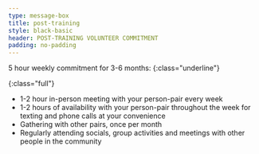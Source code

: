 ```yaml
---
type: message-box
title: post-training
style: black-basic
header: POST-TRAINING VOLUNTEER COMMITMENT
padding: no-padding
---
```


5 hour weekly commitment for 3-6 months:
{:class="underline"}

{:class="full"}
- 1-2 hour in-person meeting with your person-pair every week
- 1-2 hours of availability with your person-pair throughout the week for texting and phone calls at your convenience
- Gathering with other pairs, once per month
- Regularly attending socials, group activities and meetings with other people in the community